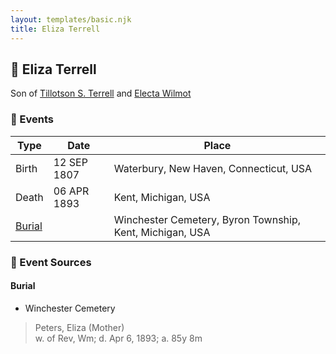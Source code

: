 ```yaml
---
layout: templates/basic.njk
title: Eliza Terrell
---
```

## 🔵 Eliza Terrell

Son of [Tillotson S. Terrell](/people/2/25548435) and [Electa Wilmot](/people/7/77370498)

### 📆 Events

Type | Date | Place
------ | ------ | ------
Birth | 12 SEP 1807 | Waterbury, New Haven, Connecticut, USA
Death | 06 APR 1893 | Kent, Michigan, USA
[Burial](#event-86f4ecec-308d-4076-873c-e5bd41e4ddb0) |  | Winchester Cemetery, Byron Township, Kent, Michigan, USA

### 📰 Event Sources

#### <a id="event-86f4ecec-308d-4076-873c-e5bd41e4ddb0"></a> Burial
* Winchester Cemetery
>   
  > Peters, Eliza (Mother)  
  > w. of Rev, Wm; d. Apr 6, 1893; a. 85y 8m
